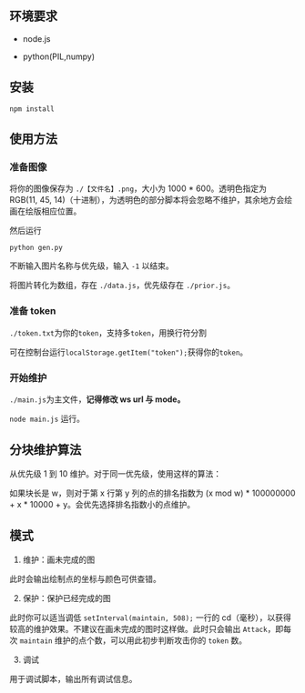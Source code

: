 ## 环境要求

- node.js
  
- python(PIL,numpy)
  

## 安装

```shell
npm install
```

## 使用方法

### 准备图像

将你的图像保存为 `./【文件名】.png`，大小为 1000 \* 600。透明色指定为 RGB(11, 45, 14)（十进制），为透明色的部分脚本将会忽略不维护，其余地方会绘画在绘版相应位置。

然后运行

```shell
python gen.py
```

不断输入图片名称与优先级，输入 `-1` 以结束。

将图片转化为数组，存在 `./data.js`，优先级存在 `./prior.js`。

### 准备 token

`./token.txt`为你的`token`，支持多`token`，用换行符分割

可在控制台运行`localStorage.getItem("token");`获得你的`token`。

### 开始维护

`./main.js`为主文件，**记得修改 ws url 与 mode。**

`node main.js` 运行。

## 分块维护算法

从优先级 1 到 10 维护。对于同一优先级，使用这样的算法：

如果块长是 w，则对于第 x 行第 y 列的点的排名指数为 (x mod w) \* 100000000 + x \* 10000 + y。会优先选择排名指数小的点维护。

## 模式

1. 维护：画未完成的图
  
  此时会输出绘制点的坐标与颜色可供查错。
  
2. 保护：保护已经完成的图
  
  此时你可以适当调低 `setInterval(maintain, 508);` 一行的 cd（毫秒），以获得较高的维护效果。不建议在画未完成的图时这样做。此时只会输出 `Attack`，即每次 `maintain` 维护的点个数，可以用此初步判断攻击你的 `token` 数。
  
3. 调试
  
  用于调试脚本，输出所有调试信息。
